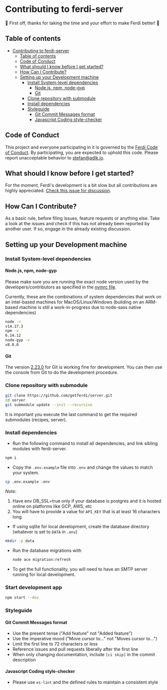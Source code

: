 # Contributing to ferdi-server

:tada: First off, thanks for taking the time and your effort to make Ferdi better! :tada:

## Table of contents

<!-- TOC depthFrom:2 depthTo:2 withLinks:1 updateOnSave:1 orderedList:0 -->

- [Contributing to ferdi-server](#contributing-to-ferdi-server)
  - [Table of contents](#table-of-contents)
  - [Code of Conduct](#code-of-conduct)
  - [What should I know before I get started?](#what-should-i-know-before-i-get-started)
  - [How Can I Contribute?](#how-can-i-contribute)
  - [Setting up your Development machine](#setting-up-your-development-machine)
    - [Install System-level dependencies](#install-system-level-dependencies)
      - [Node.js, npm, node-gyp](#nodejs-npm-node-gyp)
      - [Git](#git)
    - [Clone repository with submodule](#clone-repository-with-submodule)
    - [Install dependencies](#install-dependencies)
    - [Styleguide](#styleguide)
      - [Git Commit Messages format](#git-commit-messages-format)
      - [Javascript Coding style-checker](#javascript-coding-style-checker)

<!-- /TOC -->

## Code of Conduct

This project and everyone participating in it is governed by the [Ferdi Code of Conduct](https://github.com/getferdi/ferdi/blob/develop/CODE_OF_CONDUCT.md). By participating, you are expected to uphold this code. Please report unacceptable behavior to [stefan@adlk.io](mailto:stefan@adlk.io).

## What should I know before I get started?

For the moment, Ferdi's development is a bit slow but all contributions are highly appreciated. [Check this issue for discussion](https://github.com/getferdi/ferdi/issues/956).

## How Can I Contribute?

As a basic rule, before filing issues, feature requests or anything else. Take a look at the issues and check if this has not already been reported by another user. If so, engage in the already existing discussion.

## Setting up your Development machine

### Install System-level dependencies

#### Node.js, npm, node-gyp

Please make sure you are running the exact node version used by the developers/contributors as specified in the [nvmrc file](./.nvmrc).

Currently, these are the combinations of system dependencies that work on an intel-based machines for MacOS/Linux/Windows (building on an ARM-based machine is still a work-in-progress due to node-sass native dependencies)

```bash
node -v
v14.17.3
npm -v
6.14.12
node-gyp -v
v8.0.0
```

#### Git

The version [2.23.0](https://github.com/git-for-windows/git/releases/tag/v2.23.0.windows.1) for Git is working fine for development. You can then use the console from Git to do the development procedure.

<!-- #### Debian/Ubuntu

```bash
apt install libx11-dev libxext-dev libxss-dev libxkbfile-dev rpm
```

#### Fedora

```bash
dnf install libX11-devel libXext-devel libXScrnSaver-devel libxkbfile-devel rpm
```

#### Windows

Please make sure you run this command as an administrator:

```bash
npm i -g windows-build-tools --vs2015
```
 -->

### Clone repository with submodule

```bash
git clone https://github.com/getferdi/server.git
cd server
git submodule update --init --recursive
```

It is important you execute the last command to get the required submodules (recipes, server).

### Install dependencies

- Run the following command to install all dependencies, and link sibling modules with ferdi-server.

```bash
npm i
```

- Copy the `.env.example` file into `.env` and change the values to match your system.

```bash
cp .env.example .env
```

_Note:_

1. Have env DB_SSL=true only if your database is postgres and it is hosted online on platforms like GCP, AWS, etc
2. You will have to provide a value for `API_KEY` that is at least 16 characters long.

- If using sqlite for local development, create the database directory (whatever is set to `DATA` in `.env`)

```bash
mkdir -p data
```

- Run the database migrations with

  ```bash
  node ace migration:refresh
  ```

- To get the full functionality, you will need to have an SMTP server running for local development.

<!-- ### Package recipe repository

Ferdi requires its recipes to be packaged before it can use it. When running Ferdi as a development instance, you'll need to package the local recipes before you can create any services inside Ferdi.

```bash
cd recipes && npm i && npm run package
``` -->

### Start development app

  ```bash
  npm start --dev
  ```

### Styleguide

#### Git Commit Messages format

- Use the present tense ("Add feature" not "Added feature")
- Use the imperative mood ("Move cursor to..." not "Moves cursor to...")
- Limit the first line to 72 characters or less
- Reference issues and pull requests liberally after the first line
- When only changing documentation, include `[ci skip]` in the commit description

#### Javascript Coding style-checker

- Please use `es-lint` and the defined rules to maintain a consistent style
